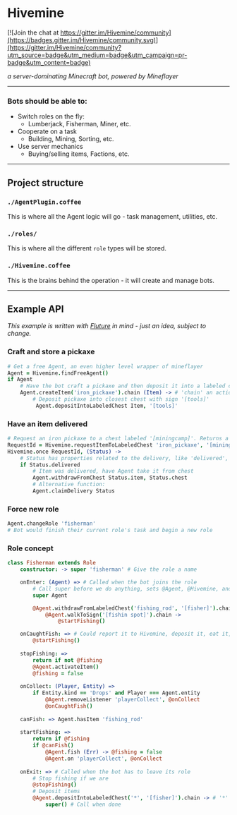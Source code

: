 # Hivemine

[![Join the chat at https://gitter.im/Hivemine/community](https://badges.gitter.im/Hivemine/community.svg)](https://gitter.im/Hivemine/community?utm_source=badge&utm_medium=badge&utm_campaign=pr-badge&utm_content=badge)

_a server-dominating Minecraft bot, powered by Mineflayer_
***
### Bots should be able to:
- Switch roles on the fly:
    - Lumberjack, Fisherman, Miner, etc.
- Cooperate on a task
    - Building, Mining, Sorting, etc.
- Use server mechanics
    - Buying/selling items, Factions, etc.
***
## Project structure

### `./AgentPlugin.coffee`
This is where all the Agent logic will go - task management, utilities, etc.

### `./roles/`
This is where all the different `role` types will be stored.

### `./Hivemine.coffee`
This is the brains behind the operation - it will create and manage bots.

***
## Example API
_This example is written with [Fluture](https://github.com/fluture-js/Fluture "Fluture on GitHub") in mind - just an idea, subject to change._
### Craft and store a pickaxe
```coffee
# Get a free Agent, an even higher level wrapper of mineflayer
Agent = Hivemine.findFreeAgent()
if Agent
    # Have the bot craft a pickaxe and then deposit it into a labeled chest
    Agent.createItem('iron_pickaxe').chain (Item) -> # 'chain' an action if craftItem succeeds
        # Deposit pickaxe into closest chest with sign '[tools]'
         Agent.depositIntoLabeledChest Item, '[tools]'
```
### Have an item delivered
```coffee
# Request an iron pickaxe to a chest labeled '[miningcamp]'. Returns a job id to listen for.
RequestId = Hivemine.requestItemToLabeledChest 'iron_pickaxe', '[miningcamp]'
Hivemine.once RequestId, (Status) ->
    # Status has properties related to the delivery, like 'delivered', 'item', and 'chest'
    if Status.delivered
        # Item was delivered, have Agent take it from chest
        Agent.withdrawFromChest Status.item, Status.chest
        # Alternative function:
        Agent.claimDelivery Status
```
### Force new role
```coffee
Agent.changeRole 'fisherman'
# Bot would finish their current role's task and begin a new role
```
### Role concept
```coffee
class Fisherman extends Role
    constructor: -> super 'fisherman' # Give the role a name

    onEnter: (Agent) => # Called when the bot joins the role
        # Call super before we do anything, sets @Agent, @Hivemine, and Agent.Role
        super Agent

        @Agent.withdrawFromLabeledChest('fishing_rod', '[fisher]').chain ->
            @Agent.walkToSign('[fishin spot]').chain ->
                @startFishing()

    onCaughtFish: => # Could report it to Hivemine, deposit it, eat it, etc.
        @startFishing()
        
    stopFishing: =>
        return if not @fishing
        @Agent.activateItem()
        @fishing = false
    
    onCollect: (Player, Entity) =>
        if Entity.kind == 'Drops' and Player === Agent.entity
            @Agent.removeListener 'playerCollect', @onCollect
            @onCaughtFish()
            
    canFish: => Agent.hasItem 'fishing_rod'
        
    startFishing: =>
        return if @fishing
        if @canFish()
            @Agent.fish (Err) -> @fishing = false
            @Agent.on 'playerCollect', @onCollect
    
    onExit: => # Called when the bot has to leave its role
        # Stop fishing if we are
        @stopFishing()
        # Deposit items
        @Agent.depositIntoLabeledChest('*', '[fisher]').chain -> # '*' wildcard to deposit all items
            super() # Call when done
```
